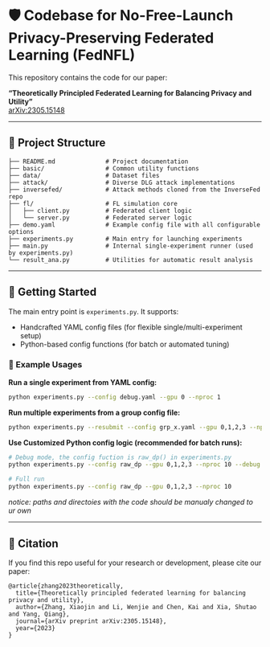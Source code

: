 # 🛡️ Codebase for No-Free-Launch Privacy-Preserving Federated Learning (FedNFL)

This repository contains the code for our paper:

**“Theoretically Principled Federated Learning for Balancing Privacy and Utility”**  
[arXiv:2305.15148](https://arxiv.org/abs/2305.15148)



---

## 📁 Project Structure

```
├── README.md              # Project documentation
├── basic/                 # Common utility functions
├── data/                  # Dataset files
├── attack/                # Diverse DLG attack implementations
├── inversefed/            # Attack methods cloned from the InverseFed repo
├── fl/                    # FL simulation core
│   ├── client.py          # Federated client logic
│   └── server.py          # Federated server logic
├── demo.yaml              # Example config file with all configurable options
├── experiments.py         # Main entry for launching experiments
├── main.py                # Internal single-experiment runner (used by experiments.py)
└── result_ana.py          # Utilities for automatic result analysis
```

---

## 🚀 Getting Started

The main entry point is `experiments.py`. It supports:
- Handcrafted YAML config files (for flexible single/multi-experiment setup)
- Python-based config functions (for batch or automated tuning)

### 🔧 Example Usages

**Run a single experiment from YAML config:**
```bash
python experiments.py --config debug.yaml --gpu 0 --nproc 1
```

**Run multiple experiments from a group config file:**
```bash
python experiments.py --resubmit --config grp_x.yaml --gpu 0,1,2,3 --nproc 10
```

**Use Customized Python config logic (recommended for batch runs):**
```bash
# Debug mode, the config fuction is raw_dp() in experiments.py
python experiments.py --config raw_dp --gpu 0,1,2,3 --nproc 10 --debug

# Full run
python experiments.py --config raw_dp --gpu 0,1,2,3 --nproc 10
```

*notice: paths and directoies with the code should be manualy changed to ur own*

---

## 🔗 Citation

If you find this repo useful for your research or development, please cite our paper:

```
@article{zhang2023theoretically,
  title={Theoretically principled federated learning for balancing privacy and utility},
  author={Zhang, Xiaojin and Li, Wenjie and Chen, Kai and Xia, Shutao and Yang, Qiang},
  journal={arXiv preprint arXiv:2305.15148},
  year={2023}
}
```
